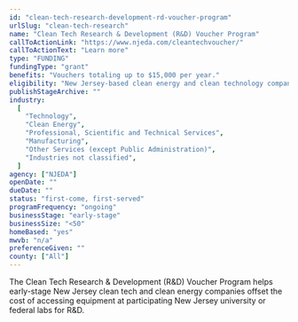 ```yaml
---
id: "clean-tech-research-development-rd-voucher-program"
urlSlug: "clean-tech-research"
name: "Clean Tech Research & Development (R&D) Voucher Program"
callToActionLink: "https://www.njeda.com/cleantechvoucher/"
callToActionText: "Learn more"
type: "FUNDING"
fundingType: "grant"
benefits: "Vouchers totaling up to $15,000 per year."
eligibility: "New Jersey-based clean energy and clean technology companies with 50 or fewer full-time equivalent employees."
publishStageArchive: ""
industry:
  [
    "Technology",
    "Clean Energy",
    "Professional, Scientific and Technical Services",
    "Manufacturing",
    "Other Services (except Public Administration)",
    "Industries not classified",
  ]
agency: ["NJEDA"]
openDate: ""
dueDate: ""
status: "first-come, first-served"
programFrequency: "ongoing"
businessStage: "early-stage"
businessSize: "<50"
homeBased: "yes"
mwvb: "n/a"
preferenceGiven: ""
county: ["All"]
---
```


The Clean Tech Research & Development (R&D) Voucher Program helps early-stage New Jersey clean tech and clean energy companies offset the cost of accessing equipment at participating New Jersey university or federal labs for R&D.

